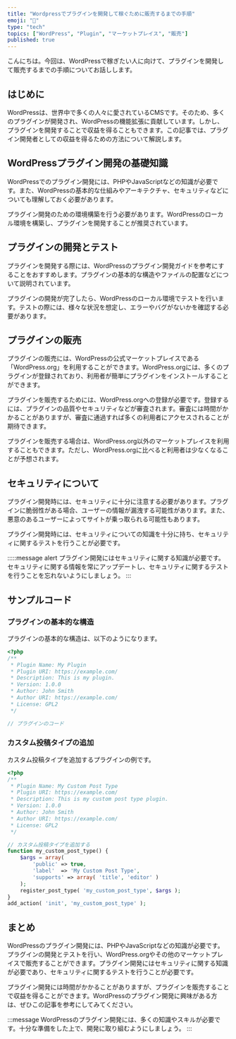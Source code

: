 ```yaml
---
title: "Wordpressでプラグインを開発して稼ぐために販売するまでの手順"
emoji: "🔌"
type: "tech"
topics: ["WordPress", "Plugin", "マーケットプレイス", "販売"]
published: true
---
```


こんにちは。今回は、WordPressで稼ぎたい人に向けて、プラグインを開発して販売するまでの手順についてお話しします。

## はじめに

WordPressは、世界中で多くの人々に愛されているCMSです。そのため、多くのプラグインが開発され、WordPressの機能拡張に貢献しています。しかし、プラグインを開発することで収益を得ることもできます。この記事では、プラグイン開発者としての収益を得るための方法について解説します。

## WordPressプラグイン開発の基礎知識

WordPressでのプラグイン開発には、PHPやJavaScriptなどの知識が必要です。また、WordPressの基本的な仕組みやアーキテクチャ、セキュリティなどについても理解しておく必要があります。

プラグイン開発のための環境構築を行う必要があります。WordPressのローカル環境を構築し、プラグインを開発することが推奨されています。

## プラグインの開発とテスト

プラグインを開発する際には、WordPressのプラグイン開発ガイドを参考にすることをおすすめします。プラグインの基本的な構造やファイルの配置などについて説明されています。

プラグインの開発が完了したら、WordPressのローカル環境でテストを行います。テストの際には、様々な状況を想定し、エラーやバグがないかを確認する必要があります。

## プラグインの販売

プラグインの販売には、WordPressの公式マーケットプレイスである「WordPress.org」を利用することができます。WordPress.orgには、多くのプラグインが登録されており、利用者が簡単にプラグインをインストールすることができます。

プラグインを販売するためには、WordPress.orgへの登録が必要です。登録するには、プラグインの品質やセキュリティなどが審査されます。審査には時間がかかることがありますが、審査に通過すれば多くの利用者にアクセスされることが期待できます。

プラグインを販売する場合は、WordPress.org以外のマーケットプレイスを利用することもできます。ただし、WordPress.orgに比べると利用者は少なくなることが予想されます。

## セキュリティについて

プラグイン開発時には、セキュリティに十分に注意する必要があります。プラグインに脆弱性がある場合、ユーザーの情報が漏洩する可能性があります。また、悪意のあるユーザーによってサイトが乗っ取られる可能性もあります。

プラグイン開発時には、セキュリティについての知識を十分に持ち、セキュリティに関するテストを行うことが必要です。

:::::message alert
プラグイン開発にはセキュリティに関する知識が必要です。セキュリティに関する情報を常にアップデートし、セキュリティに関するテストを行うことを忘れないようにしましょう。
:::

## サンプルコード

### プラグインの基本的な構造

プラグインの基本的な構造は、以下のようになります。

```php
<?php
/**
 * Plugin Name: My Plugin
 * Plugin URI: https://example.com/
 * Description: This is my plugin.
 * Version: 1.0.0
 * Author: John Smith
 * Author URI: https://example.com/
 * License: GPL2
 */

// プラグインのコード
```

### カスタム投稿タイプの追加

カスタム投稿タイプを追加するプラグインの例です。

```php
<?php
/**
 * Plugin Name: My Custom Post Type
 * Plugin URI: https://example.com/
 * Description: This is my custom post type plugin.
 * Version: 1.0.0
 * Author: John Smith
 * Author URI: https://example.com/
 * License: GPL2
 */

// カスタム投稿タイプを追加する
function my_custom_post_type() {
    $args = array(
        'public' => true,
        'label'  => 'My Custom Post Type',
        'supports' => array( 'title', 'editor' )
    );
    register_post_type( 'my_custom_post_type', $args );
}
add_action( 'init', 'my_custom_post_type' );
```

## まとめ

WordPressのプラグイン開発には、PHPやJavaScriptなどの知識が必要です。プラグインの開発とテストを行い、WordPress.orgやその他のマーケットプレイスで販売することができます。プラグイン開発にはセキュリティに関する知識が必要であり、セキュリティに関するテストを行うことが必要です。

プラグイン開発には時間がかかることがありますが、プラグインを販売することで収益を得ることができます。WordPressのプラグイン開発に興味がある方は、ぜひこの記事を参考にしてみてください。

:::message
WordPressのプラグイン開発には、多くの知識やスキルが必要です。十分な準備をした上で、開発に取り組むようにしましょう。
:::
